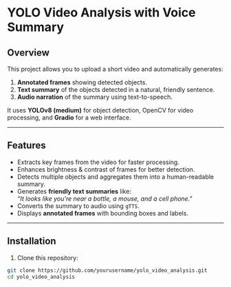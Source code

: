 # YOLO Video Analysis with Voice Summary

## Overview
This project allows you to upload a short video and automatically generates:

1. **Annotated frames** showing detected objects.
2. **Text summary** of the objects detected in a natural, friendly sentence.
3. **Audio narration** of the summary using text-to-speech.

It uses **YOLOv8 (medium)** for object detection, OpenCV for video processing, and **Gradio** for a web interface.

---

## Features
- Extracts key frames from the video for faster processing.
- Enhances brightness & contrast of frames for better detection.
- Detects multiple objects and aggregates them into a human-readable summary.
- Generates **friendly text summaries** like:  
  *"It looks like you're near a bottle, a mouse, and a cell phone."*
- Converts the summary to audio using `gTTS`.
- Displays **annotated frames** with bounding boxes and labels.

---

## Installation

1. Clone this repository:

```bash
git clone https://github.com/yourusername/yolo_video_analysis.git
cd yolo_video_analysis
